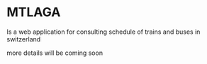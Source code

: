 # MTLAGA
Is a web application for consulting schedule of trains and buses in switzerland

more details will be coming soon
